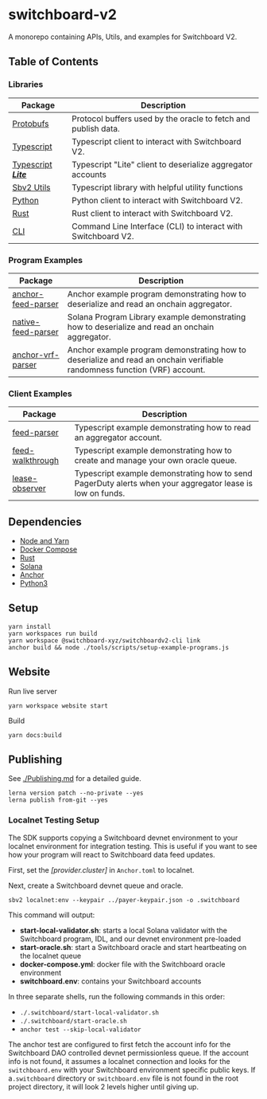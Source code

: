 # switchboard-v2

A monorepo containing APIs, Utils, and examples for Switchboard V2.

## Table of Contents

### Libraries

| Package                                        | Description                                                    |
| ---------------------------------------------- | -------------------------------------------------------------- |
| [Protobufs](./libraries/protos)                | Protocol buffers used by the oracle to fetch and publish data. |
| [Typescript](./libraries/ts)                   | Typescript client to interact with Switchboard V2.             |
| [Typescript **_Lite_**](./libraries/sbv2-lite) | Typescript "Lite" client to deserialize aggregator accounts    |
| [Sbv2 Utils](./libraries/sbv2-utils)           | Typescript library with helpful utility functions              |
| [Python](./libraries/py)                       | Python client to interact with Switchboard V2.                 |
| [Rust](./libraries/rs)                         | Rust client to interact with Switchboard V2.                   |
| [CLI](./cli)                                   | Command Line Interface (CLI) to interact with Switchboard V2.  |

### Program Examples

| Package                                             | Description                                                                                                               |
| --------------------------------------------------- | ------------------------------------------------------------------------------------------------------------------------- |
| [anchor-feed-parser](./programs/anchor-feed-parser) | Anchor example program demonstrating how to deserialize and read an onchain aggregator.                                   |
| [native-feed-parser](./programs/native-feed-parser) | Solana Program Library example demonstrating how to deserialize and read an onchain aggregator.                           |
| [anchor-vrf-parser](./programs/anchor-vrf-parser)   | Anchor example program demonstrating how to deserialize and read an onchain verifiable randomness function (VRF) account. |

### Client Examples

| Package                                         | Description                                                                                               |
| ----------------------------------------------- | --------------------------------------------------------------------------------------------------------- |
| [feed-parser](./packages/feed-parser)           | Typescript example demonstrating how to read an aggregator account.                                       |
| [feed-walkthrough](./packages/feed-walkthrough) | Typescript example demonstrating how to create and manage your own oracle queue.                          |
| [lease-observer](./packages/lease-observer)     | Typescript example demonstrating how to send PagerDuty alerts when your aggregator lease is low on funds. |

## Dependencies

- [Node and Yarn](https://github.com/nvm-sh/nvm#installing-and-updating)
- [Docker Compose](https://docs.docker.com/compose/install)
- [Rust](https://www.rust-lang.org/tools/install)
- [Solana](https://docs.solana.com/cli/install-solana-cli-tools)
- [Anchor](https://project-serum.github.io/anchor/getting-started/installation.html#install-anchor)
- [Python3](https://www.python.org/downloads/)

## Setup

```
yarn install
yarn workspaces run build
yarn workspace @switchboard-xyz/switchboardv2-cli link
anchor build && node ./tools/scripts/setup-example-programs.js
```

## Website

Run live server

```
yarn workspace website start
```

Build

```
yarn docs:build
```

## Publishing

See [./Publishing.md](./Publishing.md) for a detailed guide.

```
lerna version patch --no-private --yes
lerna publish from-git --yes
```

### Localnet Testing Setup

The SDK supports copying a Switchboard devnet environment to your localnet environment for integration testing. This is useful if you want to see how your program will react to Switchboard data feed updates.

First, set the _[provider.cluster]_ in `Anchor.toml` to localnet.

Next, create a Switchboard devnet queue and oracle.

```
sbv2 localnet:env --keypair ../payer-keypair.json -o .switchboard
```

This command will output:

- **start-local-validator.sh**: starts a local Solana validator with the Switchboard program, IDL, and our devnet environment pre-loaded
- **start-oracle.sh**: start a Switchboard oracle and start heartbeating on the localnet queue
- **docker-compose.yml**: docker file with the Switchboard oracle environment
- **switchboard.env**: contains your Switchboard accounts

In three separate shells, run the following commands in this order:

- `./.switchboard/start-local-validator.sh`
- `./.switchboard/start-oracle.sh`
- `anchor test --skip-local-validator`

The anchor test are configured to first fetch the account info for the Switchboard DAO controlled devnet permissionless queue. If the account info is not found, it assumes a localnet connection and looks for the `switchboard.env` with your Switchboard environment specific public keys. If a`.switchboard` directory or `switchboard.env` file is not found in the root project directory, it will look 2 levels higher until giving up.
